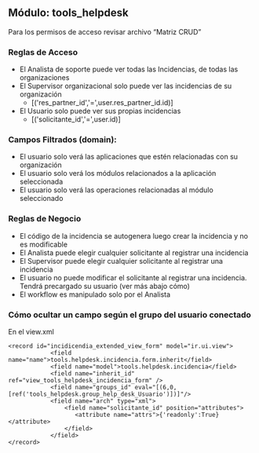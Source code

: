 ## Módulo: tools_helpdesk
Para los permisos de acceso revisar archivo “Matriz CRUD”

### Reglas de Acceso
* El Analista de soporte puede ver todas las Incidencias, de todas las organizaciones
* El Supervisor organizacional solo puede ver las incidencias de su organización
  * <field name="domain_force">[('res_partner_id','=',user.res_partner_id.id)]</field>
* El Usuario solo puede ver sus propias incidencias
  * <field name="domain_force">[('solicitante_id','=',user.id)]</field>


### Campos Filtrados (domain):
* El usuario solo verá las aplicaciones que estén relacionadas con su organización
* El usuario solo verá los módulos relacionados a la aplicación seleccionada
* El usuario solo verá las operaciones relacionadas al módulo seleccionado

### Reglas de Negocio
* El código de la incidencia se autogenera luego crear la incidencia y no es modificable
* El Analista puede elegir cualquier solicitante al registrar una incidencia
* El Supervisor puede elegir cualquier solicitante al registrar una incidencia
* El usuario no puede modificar el solicitante al registrar una incidencia. Tendrá precargado su usuario (ver más abajo cómo)
* El workflow es manipulado solo por el Analista

### Cómo ocultar un campo según el grupo del usuario conectado
 
En el view.xml
```
<record id="incidicendia_extended_view_form" model="ir.ui.view">
            <field name="name">tools.helpdesk.incidencia.form.inherit</field>
            <field name="model">tools.helpdesk.incidencia</field>
            <field name="inherit_id" ref="view_tools_helpdesk_incidencia_form" />
            <field name="groups_id" eval="[(6,0, [ref('tools_helpdesk.group_help_desk_Usuario')])]"/>
            <field name="arch" type="xml">                
                <field name="solicitante_id" position="attributes">
                   <attribute name="attrs">{'readonly':True}</attribute>                   
                </field>                
            </field>
</record>   
```